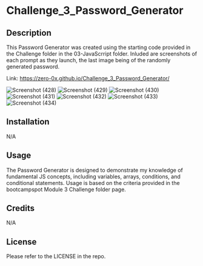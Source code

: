 # Challenge_3_Password_Generator

## Description

This Password Generator was created using the starting code provided in the Challenge folder in the 03-JavaScrript folder. Inluded are screenshots of each prompt as they launch, the last image being of the randomly generated password. 

Link: https://zero-0x.github.io/Challenge_3_Password_Generator/

![Screenshot (428)](https://github.com/Zero-0X/Challenge_3_Password_Generator/assets/110013207/39a1194e-b1da-4284-b714-fd324b686510)
![Screenshot (429)](https://github.com/Zero-0X/Challenge_3_Password_Generator/assets/110013207/2c0b2fe0-2d98-4a72-8200-e2542f137194)
![Screenshot (430)](https://github.com/Zero-0X/Challenge_3_Password_Generator/assets/110013207/780d8fc0-097b-47b6-8ff5-7657545e417b)
![Screenshot (431)](https://github.com/Zero-0X/Challenge_3_Password_Generator/assets/110013207/19bb998e-2e00-4c4c-aeb1-dc30b5bda08b)
![Screenshot (432)](https://github.com/Zero-0X/Challenge_3_Password_Generator/assets/110013207/27fad90d-9a78-4589-9e84-111dcd1a37e0)
![Screenshot (433)](https://github.com/Zero-0X/Challenge_3_Password_Generator/assets/110013207/c4f16eb4-fbd4-4630-86f5-f98fdf9a8e6f)
![Screenshot (434)](https://github.com/Zero-0X/Challenge_3_Password_Generator/assets/110013207/0922617f-6f20-4e3a-884c-cff6ab6e5bfc)

## Installation

N/A

## Usage

The Password Generator is designed to demonstrate my knowledge of fundamental JS concepts, including variables, arrays, conditions, and conditional statements. Usage is based on the criteria provided in the bootcampspot Module 3 Challenge folder page.

## Credits

N/A

## License

Please refer to the LICENSE in the repo.
